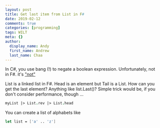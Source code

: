 ```yaml
---
layout: post
title: Get last item from List in F#
date: 2019-02-12
comments: true
categories: [programming]
tags: WILT
meta: {}
author:
  display_name: Andy
  first_name: Andrew
  last_name: Chaa
---
```


In C#, you use bang (!) to negate a boolean expression. Unfortunately, not in F#. it's ["not"](https://stackoverflow.com/questions/239888/logical-negation-operator-in-f-equivalent)

List is a linked list in F#. Head is an element but Tail is a List. How can you get the last element? Anything like list.Last()?
Simple trick would be, if you don't consider performance, though ...

```fsharp
myList |> List.rev |> List.head
```

You can create a list of alphabets like

```fsharp
let list = ['a' .. 'z']
```

